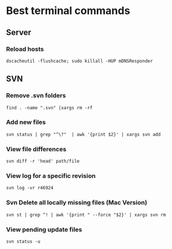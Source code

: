 # Best terminal commands


## Server

### Reload hosts
````
dscacheutil -flushcache; sudo killall -HUP mDNSResponder
````
## SVN

### Remove .svn folders
````
find . -name ".svn" |xargs rm -rf
````

### Add new files
````
svn status | grep "^\?"  | awk '{print $2}' | xargs svn add
````
### View file differences
````
svn diff -r 'head' path/file
````
### View log for a specific revision
````
svn log -vr r46924
````
### Svn Delete all locally missing files (Mac Version)
````
svn st | grep ^! | awk '{print " --force "$2}' | xargs svn rm
````
### View pending update files
````
svn status -u
````



